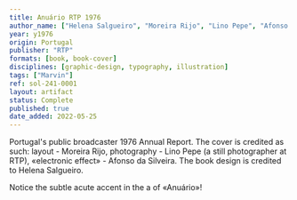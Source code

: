 ```yaml
---
title: Anuário RTP 1976
author_name: ["Helena Salgueiro", "Moreira Rijo", "Lino Pepe", "Afonso da Silveira"]
year: y1976
origin: Portugal
publisher: "RTP"
formats: [book, book-cover]
disciplines: [graphic-design, typography, illustration]
tags: ["Marvin"]
ref: sol-241-0001
layout: artifact
status: Complete
published: true
date_added: 2022-05-25
---
```


Portugal's public broadcaster 1976 Annual Report. The cover is credited as such: layout - Moreira Rijo, photography - Lino Pepe (a still photographer at RTP), «electronic effect» - Afonso da Silveira. The book design is credited to Helena Salgueiro.

Notice the subtle acute accent in the a of «Anuário»!
